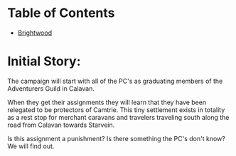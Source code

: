 # Table of Contents
* [Brightwood](/Brightwood.md)


# Initial Story:

The campaign will start with all of the PC's as graduating members of the Adventurers Guild in Calavan. 

When they get their assignments they will learn that they have been relegated to be protectors of Camtrie. This tiny settlement exists in totality as a rest stop for merchant caravans and travelers traveling south along the road from Calavan towards Starvein.

Is this assignment a punishment? Is there something the PC's don't know? We will find out.

